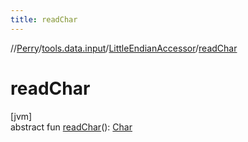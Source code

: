 ```yaml
---
title: readChar
---
```

//[Perry](../../../index.html)/[tools.data.input](../index.html)/[LittleEndianAccessor](index.html)/[readChar](read-char.html)



# readChar



[jvm]\
abstract fun [readChar](read-char.html)(): [Char](https://kotlinlang.org/api/latest/jvm/stdlib/kotlin/-char/index.html)




